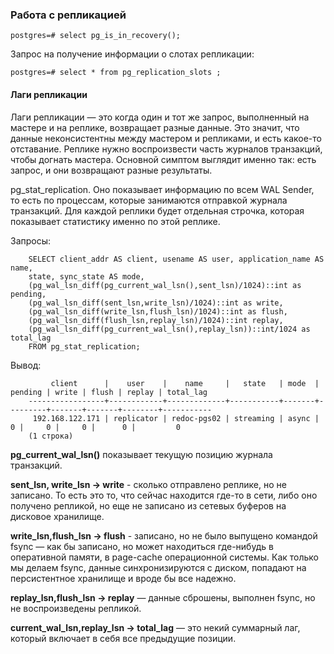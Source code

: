 ### Работа с репликацией

    postgres=# select pg_is_in_recovery();
    
Запрос на получение информации о слотах репликации:

    postgres=# select * from pg_replication_slots ;

#### Лаги репликации

Лаги репликации — это когда один и тот же запрос, выполненный на мастере и на реплике, возвращает разные данные. Это значит, что данные неконсистентны между мастером и репликами, и есть какое-то отставание. Реплике нужно воспроизвести часть журналов транзакций, чтобы догнать мастера. Основной симптом выглядит именно так: есть запрос, и они возвращают разные результаты.

pg_stat_replication. Оно показывает информацию по всем WAL Sender, то есть по процессам, которые занимаются отправкой журнала транзакций. Для каждой реплики будет отдельная строчка, которая показывает статистику именно по этой реплике.

Запросы:

        SELECT client_addr AS client, usename AS user, application_name AS name,
        state, sync_state AS mode,
        (pg_wal_lsn_diff(pg_current_wal_lsn(),sent_lsn)/1024)::int as pending,
        (pg_wal_lsn_diff(sent_lsn,write_lsn)/1024)::int as write,
        (pg_wal_lsn_diff(write_lsn,flush_lsn)/1024)::int as flush,
        (pg_wal_lsn_diff(flush_lsn,replay_lsn)/1024)::int replay,
        (pg_wal_lsn_diff(pg_current_wal_lsn(),replay_lsn))::int/1024 as total_lag
        FROM pg_stat_replication;
        
Вывод:        

             client      |    user    |    name     |   state   | mode  | pending | write | flush | replay | total_lag 
        -----------------+------------+-------------+-----------+-------+---------+-------+-------+--------+-----------
         192.168.122.171 | replicator | redoc-pgs02 | streaming | async |       0 |     0 |     0 |      0 |         0
        (1 строка)


**pg_current_wal_lsn()**  показывает текущую позицию журнала транзакций. 

**sent_lsn, write_lsn -> write** -  сколько отправлено реплике, но не записано. То есть это то, что сейчас находится где-то в сети, либо оно получено репликой, но еще не записано из сетевых буферов на дисковое хранилище.

**write_lsn,flush_lsn -> flush** -  записано, но не было выпущено командой fsync — как бы записано, но может находиться где-нибудь в оперативной памяти, в page-cache операционной системы. Как только мы делаем fsync, данные синхронизируются с диском, попадают на персистентное хранилище и вроде бы все надежно.

**replay_lsn,flush_lsn -> replay** — данные сброшены, выполнен fsync, но не воспроизведены репликой.

**current_wal_lsn,replay_lsn -> total_lag** — это некий суммарный лаг, который включает в себя все предыдущие позиции.




